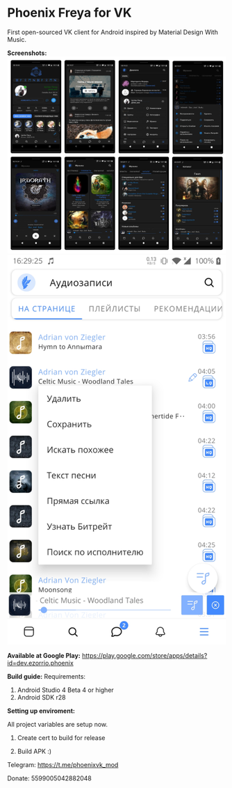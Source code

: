 # Phoenix Freya for VK
First open-sourced VK client for Android inspired by Material Design With Music.

<b>Screenshots:</b>
<img src="Screenshots.jpg"/>
<img src="Screenshot_20200421-162925.jpg"/>

<b>Available at Google Play:</b> https://play.google.com/store/apps/details?id=dev.ezorrio.phoenix <br>

<b>Build guide:</b>
Requirements:
  1) Android Studio 4 Beta 4 or higher
  2) Android SDK r28
  
<b>Setting up enviroment:</b>

  All project variables are setup now.

  1) Create cert to build for release

  2) Build APK :)

Telegram: https://t.me/phoenixvk_mod

Donate: 5599005042882048
